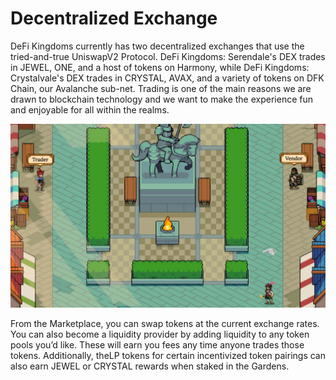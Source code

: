# Decentralized Exchange

DeFi Kingdoms currently has two decentralized exchanges that use the tried-and-true UniswapV2 Protocol. DeFi Kingdoms: Serendale's DEX trades in JEWEL, ONE, and a host of tokens on Harmony, while DeFi Kingdoms: Crystalvale's DEX trades in CRYSTAL, AVAX, and a variety of tokens on DFK Chain, our Avalanche sub-net. Trading is one of the main reasons we are drawn to blockchain technology and we want to make the experience fun and enjoyable for all within the realms.

![](../.gitbook/assets/Marketplace.jpg)

From the Marketplace, you can swap tokens at the current exchange rates. You can also become a liquidity provider by adding liquidity to any token pools you’d like. These will earn you fees any time anyone trades those tokens. Additionally, theLP tokens for certain incentivized token pairings can also earn JEWEL or CRYSTAL rewards when staked in the Gardens.
